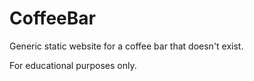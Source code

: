# CoffeeBar
Generic static website for a coffee bar that doesn't exist.

For educational purposes only.
